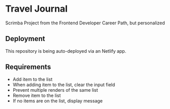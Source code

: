 # Travel Journal
Scrimba Project from the Frontend Developer Career Path, but personalized

## Deployment
This repository is being auto-deployed via an Netlify app.

## Requirements
* Add item to the list
* When adding item to the list, clear the input field
* Prevent multiple renders of the same list
* Remove item to the list
* If no items are on the list, display message


